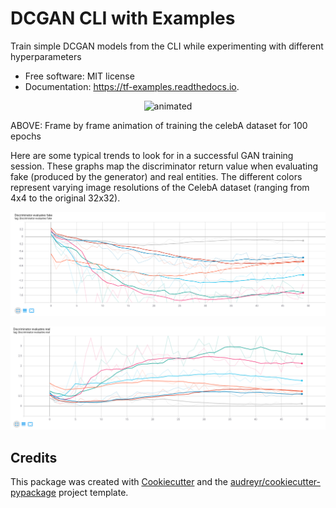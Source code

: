 # DCGAN CLI with Examples

<!-- ![image](https://img.shields.io/pypi/v/tf_examples.svg%0A%20%20%20%20%20:target:%20https://pypi.python.org/pypi/tf_examples)

![image](https://img.shields.io/travis/amjack100/tf_examples.svg%0A%20%20%20%20%20:target:%20https://travis-ci.com/amjack100/tf_examples)

![image](https://readthedocs.org/projects/tf-examples/badge/?version=latest%0A%20%20%20%20%20:target:%20https://tf-examples.readthedocs.io/en/latest/?badge=latest%0A%20%20%20%20%20:alt:%20Documentation%20Status) -->

Train simple DCGAN models from the CLI while experimenting with
different hyperparameters

-   Free software: MIT license
-   Documentation: <https://tf-examples.readthedocs.io>.

<p align="center">
  <img src="result-26-feb-2021.gif" alt="animated" />
</p>

ABOVE: Frame by frame animation of training the celebA dataset for 100 epochs

<!-- ![](result-26-feb-2021.gif) -->

Here are some typical trends to look for in a successful GAN training session. These graphs map the discriminator return value when evaluating fake (produced by the generator) and real entities. The different colors represent varying image resolutions of the CelebA dataset (ranging from 4x4 to the original 32x32).

<p align="center">
  <img src="docs/fake_eval.png" alt="animated" />
</p>
<p align="center">
  <img src="docs/real_eval.png" alt="animated" />
</p>

## Credits

This package was created with
[Cookiecutter](https://github.com/audreyr/cookiecutter) and the
[audreyr/cookiecutter-pypackage](https://github.com/audreyr/cookiecutter-pypackage)
project template.
